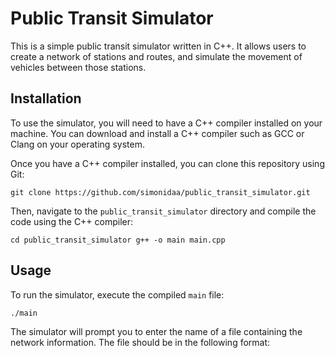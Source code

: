 # Public Transit Simulator

This is a simple public transit simulator written in C++. It allows users to create a network of stations and routes, and simulate the movement of vehicles between those stations.

## Installation

To use the simulator, you will need to have a C++ compiler installed on your machine. You can download and install a C++ compiler such as GCC or Clang on your operating system.

Once you have a C++ compiler installed, you can clone this repository using Git:

`
  git clone https://github.com/simonidaa/public_transit_simulator.git
`


Then, navigate to the `public_transit_simulator` directory and compile the code using the C++ compiler:

`
  cd public_transit_simulator
  g++ -o main main.cpp
`

## Usage

To run the simulator, execute the compiled `main` file:

`./main`

The simulator will prompt you to enter the name of a file containing the network information. The file should be in the following format:
